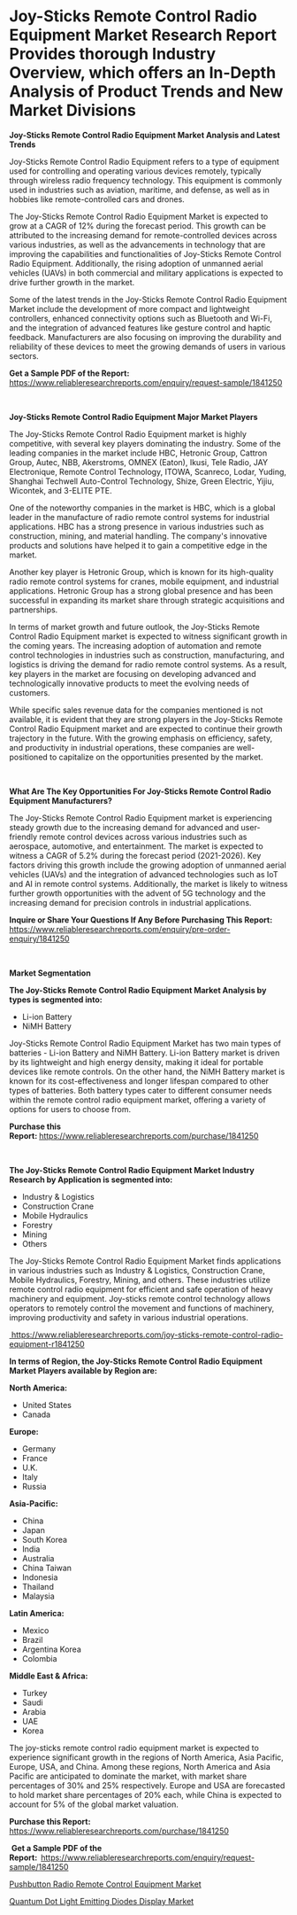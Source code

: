 <p><h1>Joy-Sticks Remote Control Radio Equipment Market Research Report Provides thorough Industry Overview, which offers an In-Depth Analysis of Product Trends and New Market Divisions</h1></p><p><strong>Joy-Sticks Remote Control Radio Equipment Market Analysis and Latest Trends</strong></p>
<p><p>Joy-Sticks Remote Control Radio Equipment refers to a type of equipment used for controlling and operating various devices remotely, typically through wireless radio frequency technology. This equipment is commonly used in industries such as aviation, maritime, and defense, as well as in hobbies like remote-controlled cars and drones.</p><p>The Joy-Sticks Remote Control Radio Equipment Market is expected to grow at a CAGR of 12% during the forecast period. This growth can be attributed to the increasing demand for remote-controlled devices across various industries, as well as the advancements in technology that are improving the capabilities and functionalities of Joy-Sticks Remote Control Radio Equipment. Additionally, the rising adoption of unmanned aerial vehicles (UAVs) in both commercial and military applications is expected to drive further growth in the market.</p><p>Some of the latest trends in the Joy-Sticks Remote Control Radio Equipment Market include the development of more compact and lightweight controllers, enhanced connectivity options such as Bluetooth and Wi-Fi, and the integration of advanced features like gesture control and haptic feedback. Manufacturers are also focusing on improving the durability and reliability of these devices to meet the growing demands of users in various sectors.</p></p>
<p><strong>Get a Sample PDF of the Report:&nbsp;</strong> <a href="https://www.reliableresearchreports.com/enquiry/request-sample/1841250">https://www.reliableresearchreports.com/enquiry/request-sample/1841250</a></p>
<p>&nbsp;</p>
<p><strong>Joy-Sticks Remote Control Radio Equipment Major Market Players</strong></p>
<p><p>The Joy-Sticks Remote Control Radio Equipment market is highly competitive, with several key players dominating the industry. Some of the leading companies in the market include HBC, Hetronic Group, Cattron Group, Autec, NBB, Akerstroms, OMNEX (Eaton), Ikusi, Tele Radio, JAY Electronique, Remote Control Technology, ITOWA, Scanreco, Lodar, Yuding, Shanghai Techwell Auto-Control Technology, Shize, Green Electric, Yijiu, Wicontek, and 3-ELITE PTE.</p><p>One of the noteworthy companies in the market is HBC, which is a global leader in the manufacture of radio remote control systems for industrial applications. HBC has a strong presence in various industries such as construction, mining, and material handling. The company's innovative products and solutions have helped it to gain a competitive edge in the market.</p><p>Another key player is Hetronic Group, which is known for its high-quality radio remote control systems for cranes, mobile equipment, and industrial applications. Hetronic Group has a strong global presence and has been successful in expanding its market share through strategic acquisitions and partnerships.</p><p>In terms of market growth and future outlook, the Joy-Sticks Remote Control Radio Equipment market is expected to witness significant growth in the coming years. The increasing adoption of automation and remote control technologies in industries such as construction, manufacturing, and logistics is driving the demand for radio remote control systems. As a result, key players in the market are focusing on developing advanced and technologically innovative products to meet the evolving needs of customers.</p><p>While specific sales revenue data for the companies mentioned is not available, it is evident that they are strong players in the Joy-Sticks Remote Control Radio Equipment market and are expected to continue their growth trajectory in the future. With the growing emphasis on efficiency, safety, and productivity in industrial operations, these companies are well-positioned to capitalize on the opportunities presented by the market.</p></p>
<p>&nbsp;</p>
<p><strong>What Are The Key Opportunities For Joy-Sticks Remote Control Radio Equipment Manufacturers?</strong></p>
<p><p>The Joy-Sticks Remote Control Radio Equipment market is experiencing steady growth due to the increasing demand for advanced and user-friendly remote control devices across various industries such as aerospace, automotive, and entertainment. The market is expected to witness a CAGR of 5.2% during the forecast period (2021-2026). Key factors driving this growth include the growing adoption of unmanned aerial vehicles (UAVs) and the integration of advanced technologies such as IoT and AI in remote control systems. Additionally, the market is likely to witness further growth opportunities with the advent of 5G technology and the increasing demand for precision controls in industrial applications.</p></p>
<p><strong>Inquire or Share Your Questions If Any Before Purchasing This Report:</strong> <a href="https://www.reliableresearchreports.com/enquiry/pre-order-enquiry/1841250">https://www.reliableresearchreports.com/enquiry/pre-order-enquiry/1841250</a></p>
<p>&nbsp;</p>
<p><strong>Market Segmentation</strong></p>
<p><strong>The Joy-Sticks Remote Control Radio Equipment Market Analysis by types is segmented into:</strong></p>
<p><ul><li>Li-ion Battery</li><li>NiMH Battery</li></ul></p>
<p><p>Joy-Sticks Remote Control Radio Equipment Market has two main types of batteries - Li-ion Battery and NiMH Battery. Li-ion Battery market is driven by its lightweight and high energy density, making it ideal for portable devices like remote controls. On the other hand, the NiMH Battery market is known for its cost-effectiveness and longer lifespan compared to other types of batteries. Both battery types cater to different consumer needs within the remote control radio equipment market, offering a variety of options for users to choose from.</p></p>
<p><strong>Purchase this Report:&nbsp;</strong><a href="https://www.reliableresearchreports.com/purchase/1841250">https://www.reliableresearchreports.com/purchase/1841250</a></p>
<p>&nbsp;</p>
<p><strong>The Joy-Sticks Remote Control Radio Equipment Market Industry Research by Application is segmented into:</strong></p>
<p><ul><li>Industry & Logistics</li><li>Construction Crane</li><li>Mobile Hydraulics</li><li>Forestry</li><li>Mining</li><li>Others</li></ul></p>
<p><p>The Joy-Sticks Remote Control Radio Equipment Market finds applications in various industries such as Industry & Logistics, Construction Crane, Mobile Hydraulics, Forestry, Mining, and others. These industries utilize remote control radio equipment for efficient and safe operation of heavy machinery and equipment. Joy-sticks remote control technology allows operators to remotely control the movement and functions of machinery, improving productivity and safety in various industrial operations.</p></p>
<p><a href="https://www.reliableresearchreports.com/joy-sticks-remote-control-radio-equipment-r1841250">&nbsp;https://www.reliableresearchreports.com/joy-sticks-remote-control-radio-equipment-r1841250</a></p>
<p><strong>In terms of Region, the Joy-Sticks Remote Control Radio Equipment Market Players available by Region are:</strong></p>
<p>
    <p> <strong> North America: </strong>
        <ul>
            <li>United States</li>
            <li>Canada</li>
        </ul>
        </p> 
    <p> <strong> Europe: </strong>
        <ul>
            <li>Germany</li>
            <li>France</li>
            <li>U.K.</li>
            <li>Italy</li>
            <li>Russia</li>
        </ul>
        </p> 
    <p> <strong> Asia-Pacific: </strong>
        <ul>
            <li>China</li>
            <li>Japan</li>
            <li>South Korea</li>
            <li>India</li>
            <li>Australia</li>
            <li>China Taiwan</li>
            <li>Indonesia</li>
            <li>Thailand</li>
            <li>Malaysia</li>
        </ul>
        </p> 
    <p> <strong> Latin America: </strong>
        <ul>
            <li>Mexico</li>
            <li>Brazil</li>
            <li>Argentina Korea</li>
            <li>Colombia</li>
        </ul>
        </p> 
    <p> <strong> Middle East & Africa: </strong>
        <ul>
            <li>Turkey</li>
            <li>Saudi</li>
            <li>Arabia</li>
            <li>UAE</li>
            <li>Korea</li>
        </ul>
    </p>
    </p>
<p><p>The joy-sticks remote control radio equipment market is expected to experience significant growth in the regions of North America, Asia Pacific, Europe, USA, and China. Among these regions, North America and Asia Pacific are anticipated to dominate the market, with market share percentages of 30% and 25% respectively. Europe and USA are forecasted to hold market share percentages of 20% each, while China is expected to account for 5% of the global market valuation.</p></p>
<p><strong>Purchase this Report: </strong><a href="https://www.reliableresearchreports.com/purchase/1841250">https://www.reliableresearchreports.com/purchase/1841250</a></p>
<p>&nbsp;<strong>Get a Sample PDF of the Report:&nbsp;&nbsp;</strong><a href="https://www.reliableresearchreports.com/enquiry/request-sample/1841250">https://www.reliableresearchreports.com/enquiry/request-sample/1841250</a></p>
<p><strong></strong></p>
<p><p><a href="https://github.com/edytherolanlouisejk1miz0wig/Market-Research-Report-List-2/blob/main/pushbutton-radio-remote-control-equipment-market.md">Pushbutton Radio Remote Control Equipment Market</a></p><p><a href="https://github.com/peachesmcdowel1/Market-Research-Report-List-2/blob/main/quantum-dot-light-emitting-diodes-display-market.md">Quantum Dot Light Emitting Diodes Display Market</a></p></p>